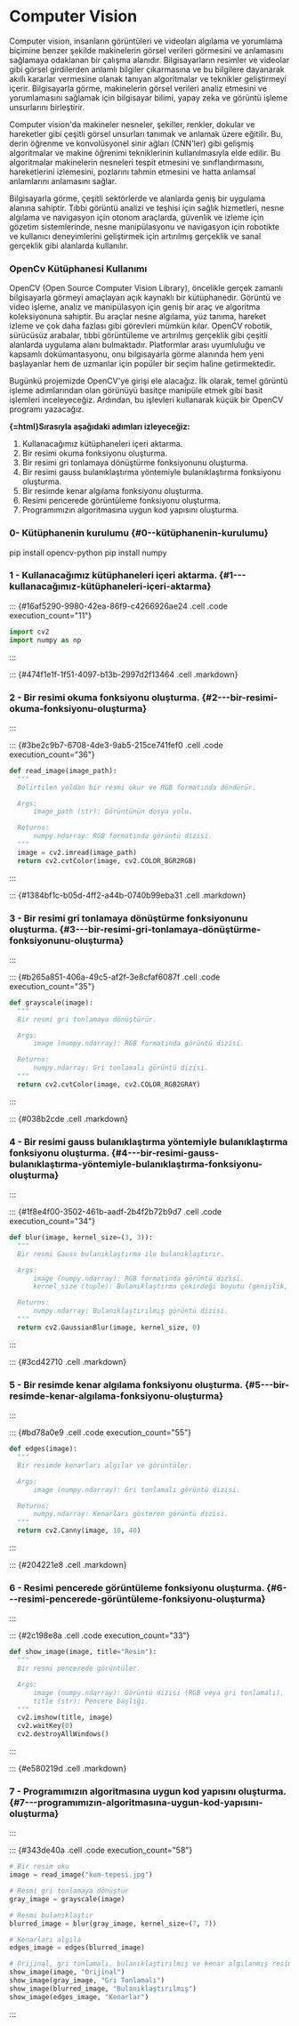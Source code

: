 # Computer Vision

Computer vision, insanların görüntüleri ve videoları algılama ve
yorumlama biçimine benzer şekilde makinelerin görsel verileri görmesini
ve anlamasını sağlamaya odaklanan bir çalışma alanıdır. Bilgisayarların
resimler ve videolar gibi görsel girdilerden anlamlı bilgiler
çıkarmasına ve bu bilgilere dayanarak akıllı kararlar vermesine olanak
tanıyan algoritmalar ve teknikler geliştirmeyi içerir. Bilgisayarla
görme, makinelerin görsel verileri analiz etmesini ve yorumlamasını
sağlamak için bilgisayar bilimi, yapay zeka ve görüntü işleme
unsurlarını birleştirir.

Computer vision\'da makineler nesneler, şekiller, renkler, dokular ve
hareketler gibi çeşitli görsel unsurları tanımak ve anlamak üzere
eğitilir. Bu, derin öğrenme ve konvolüsyonel sinir ağları (CNN\'ler)
gibi gelişmiş algoritmalar ve makine öğrenimi tekniklerinin
kullanılmasıyla elde edilir. Bu algoritmalar makinelerin nesneleri
tespit etmesini ve sınıflandırmasını, hareketlerini izlemesini,
pozlarını tahmin etmesini ve hatta anlamsal anlamlarını anlamasını
sağlar.

Bilgisayarla görme, çeşitli sektörlerde ve alanlarda geniş bir uygulama
alanına sahiptir. Tıbbi görüntü analizi ve teşhisi için sağlık
hizmetleri, nesne algılama ve navigasyon için otonom araçlarda, güvenlik
ve izleme için gözetim sistemlerinde, nesne manipülasyonu ve navigasyon
için robotikte ve kullanıcı deneyimlerini geliştirmek için artırılmış
gerçeklik ve sanal gerçeklik gibi alanlarda kullanılır.

### OpenCv Kütüphanesi Kullanımı

OpenCV (Open Source Computer Vision Library), öncelikle gerçek zamanlı
bilgisayarla görmeyi amaçlayan açık kaynaklı bir kütüphanedir. Görüntü
ve video işleme, analiz ve manipülasyon için geniş bir araç ve algoritma
koleksiyonuna sahiptir. Bu araçlar nesne algılama, yüz tanıma, hareket
izleme ve çok daha fazlası gibi görevleri mümkün kılar. OpenCV robotik,
sürücüsüz arabalar, tıbbi görüntüleme ve artırılmış gerçeklik gibi
çeşitli alanlarda uygulama alanı bulmaktadır. Platformlar arası
uyumluluğu ve kapsamlı dokümantasyonu, onu bilgisayarla görme alanında
hem yeni başlayanlar hem de uzmanlar için popüler bir seçim haline
getirmektedir.

Bugünkü projemizde OpenCV\'ye girişi ele alacağız. İlk olarak, temel
görüntü işleme adımlarından olan görünüyü basitçe manipüle etmek gibi
basit işlemleri inceleyeceğiz. Ardından, bu işlevleri kullanarak küçük
bir OpenCV programı yazacağız.

<b>{=html}Sırasıyla aşağıdaki adımları izleyeceğiz:</b>

1.  Kullanacağımız kütüphaneleri içeri aktarma.
2.  Bir resimi okuma fonksiyonu oluşturma.
3.  Bir resimi gri tonlamaya dönüştürme fonksiyonunu oluşturma.
4.  Bir resimi gauss bulanıklaştırma yöntemiyle bulanıklaştırma fonksiyonu oluşturma.
5.  Bir resimde kenar algılama fonksiyonu oluşturma.
6.  Resimi pencerede görüntüleme fonksiyonu oluşturma.
7.  Programımızın algoritmasına uygun kod yapısını oluşturma.


### 0- Kütüphanenin kurulumu {#0--kütüphanenin-kurulumu}


pip install opencv-python pip install numpy



### 1 - Kullanacağımız kütüphaneleri içeri aktarma. {#1---kullanacağımız-kütüphaneleri-içeri-aktarma}


::: {#16af5290-9980-42ea-86f9-c4266926ae24 .cell .code execution_count="11"}
``` python
import cv2
import numpy as np
```
:::

::: {#474f1e1f-1f51-4097-b13b-2997d2f13464 .cell .markdown}
### 2 - Bir resimi okuma fonksiyonu oluşturma. {#2---bir-resimi-okuma-fonksiyonu-oluşturma}
:::

::: {#3be2c9b7-6708-4de3-9ab5-215ce741fef0 .cell .code execution_count="36"}
``` python
def read_image(image_path):
  """
  Belirtilen yoldan bir resmi okur ve RGB formatında döndürür.

  Args:
      image_path (str): Görüntünün dosya yolu.

  Returns:
      numpy.ndarray: RGB formatında görüntü dizisi.
  """
  image = cv2.imread(image_path)
  return cv2.cvtColor(image, cv2.COLOR_BGR2RGB)
```
:::

::: {#1384bf1c-b05d-4ff2-a44b-0740b99eba31 .cell .markdown}
### 3 - Bir resimi gri tonlamaya dönüştürme fonksiyonunu oluşturma. {#3---bir-resimi-gri-tonlamaya-dönüştürme-fonksiyonunu-oluşturma}
:::

::: {#b265a851-406a-49c5-af2f-3e8cfaf6087f .cell .code execution_count="35"}
``` python
def grayscale(image):
  """
  Bir resmi gri tonlamaya dönüştürür.

  Args:
      image (numpy.ndarray): RGB formatında görüntü dizisi.

  Returns:
      numpy.ndarray: Gri tonlamalı görüntü dizisi.
  """
  return cv2.cvtColor(image, cv2.COLOR_RGB2GRAY)
```
:::

::: {#038b2cde .cell .markdown}
### 4 - Bir resimi gauss bulanıklaştırma yöntemiyle bulanıklaştırma fonksiyonu oluşturma. {#4---bir-resimi-gauss-bulanıklaştırma-yöntemiyle-bulanıklaştırma-fonksiyonu-oluşturma}
:::

::: {#1f8e4f00-3502-461b-aadf-2b4f2b72b9d7 .cell .code execution_count="34"}
``` python
def blur(image, kernel_size=(3, 3)):
  """
  Bir resmi Gauss bulanıklaştırma ile bulanıklaştırır.

  Args:
      image (numpy.ndarray): RGB formatında görüntü dizisi.
      kernel_size (tuple): Bulanıklaştırma çekirdeği boyutu (genişlik, yükseklik).

  Returns:
      numpy.ndarray: Bulanıklaştırılmış görüntü dizisi.
  """
  return cv2.GaussianBlur(image, kernel_size, 0)
```
:::

::: {#3cd42710 .cell .markdown}
### 5 - Bir resimde kenar algılama fonksiyonu oluşturma. {#5---bir-resimde-kenar-algılama-fonksiyonu-oluşturma}
:::

::: {#bd78a0e9 .cell .code execution_count="55"}
``` python
def edges(image):
  """
  Bir resimde kenarları algılar ve görüntüler.

  Args:
      image (numpy.ndarray): Gri tonlamalı görüntü dizisi.

  Returns:
      numpy.ndarray: Kenarları gösteren görüntü dizisi.
  """
  return cv2.Canny(image, 10, 40)
```
:::

::: {#204221e8 .cell .markdown}
### 6 - Resimi pencerede görüntüleme fonksiyonu oluşturma. {#6---resimi-pencerede-görüntüleme-fonksiyonu-oluşturma}
:::

::: {#2c198e8a .cell .code execution_count="33"}
``` python
def show_image(image, title="Resim"):
  """
  Bir resmi pencerede görüntüler.

  Args:
      image (numpy.ndarray): Görüntü dizisi (RGB veya gri tonlamalı).
      title (str): Pencere başlığı.
  """
  cv2.imshow(title, image)
  cv2.waitKey(0)
  cv2.destroyAllWindows()
```
:::

::: {#e580219d .cell .markdown}
### 7 - Programımızın algoritmasına uygun kod yapısını oluşturma. {#7---programımızın-algoritmasına-uygun-kod-yapısını-oluşturma}
:::

::: {#343de40a .cell .code execution_count="58"}
``` python
# Bir resim oku
image = read_image("kum-tepesi.jpg")

# Resmi gri tonlamaya dönüştür
gray_image = grayscale(image)

# Resmi bulanıklaştır
blurred_image = blur(gray_image, kernel_size=(7, 7))

# Kenarları algıla
edges_image = edges(blurred_image)

# Orijinal, gri tonlamalı, bulanıklaştırılmış ve kenar algılanmış resimleri göster
show_image(image, "Orijinal")
show_image(gray_image, "Gri Tonlamalı")
show_image(blurred_image, "Bulanıklaştırılmış")
show_image(edges_image, "Kenarlar")
```
:::
